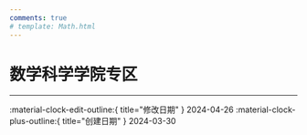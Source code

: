 ```yaml
---
comments: true
# template: Math.html
---
```


# 数学科学学院专区

---

:material-clock-edit-outline:{ title="修改日期" } 2024-04-26
:material-clock-plus-outline:{ title="创建日期" } 2024-03-30
